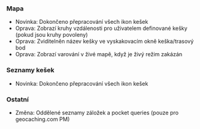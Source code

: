 ### Mapa
- Novinka: Dokončeno přepracování všech ikon kešek
- Oprava: Zobrazí kruhy vzdálenosti pro uživatelem definované kešky (pokud jsou kruhy povoleny)
- Oprava: Zviditelněn název kešky ve vyskakovacím okně keška/trasový bod
- Oprava: Zobrazí varování v živé mapě, když je živý režim zakázán

### Seznamy kešek
- Novinka: Dokončeno přepracování všech ikon kešek

### Ostatní
- Změna: Oddělené seznamy záložek a pocket queries (pouze pro geocaching.com PM)
